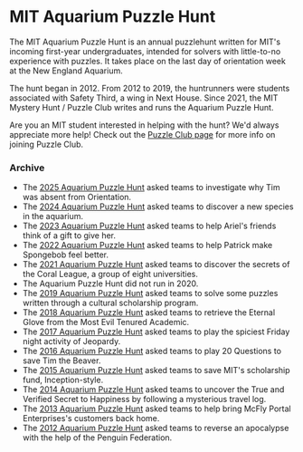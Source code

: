 # MIT Aquarium Puzzle Hunt

The MIT Aquarium Puzzle Hunt is an annual puzzlehunt written for MIT's incoming first-year undergraduates, intended for solvers with little-to-no experience with puzzles. It takes place on the last day of orientation week at the New England Aquarium.

The hunt began in 2012. From 2012 to 2019, the huntrunners were students associated with Safety Third, a wing in Next House. Since 2021, the MIT Mystery Hunt / Puzzle Club writes and runs the Aquarium Puzzle Hunt.

Are you an MIT student interested in helping with the hunt? We'd always appreciate more help! Check out the [Puzzle Club page](/puzzleclub.html) for more info on joining Puzzle Club.

### Archive

- The [2025 Aquarium Puzzle Hunt](2025/index.html) asked teams to investigate why Tim was absent from Orientation.
- The [2024 Aquarium Puzzle Hunt](2024/index.html) asked teams to discover a new species in the aquarium.
- The [2023 Aquarium Puzzle Hunt](2023/index.html) asked teams to help Ariel's friends think of a gift to give her.
- The [2022 Aquarium Puzzle Hunt](2022/index.html) asked teams to help Patrick make Spongebob feel better.
- The [2021 Aquarium Puzzle Hunt](2021/index.html) asked teams to discover the secrets of the Coral League, a group of eight universities.
- The Aquarium Puzzle Hunt did not run in 2020.
- The [2019 Aquarium Puzzle Hunt](2019/index.html) asked teams to solve some puzzles written through a cultural scholarship program.
- The [2018 Aquarium Puzzle Hunt](2018/index.html) asked teams to retrieve the Eternal Glove from the Most Evil Tenured Academic.
- The [2017 Aquarium Puzzle Hunt](2017/index.html) asked teams to play the spiciest Friday night activity of Jeopardy.
- The [2016 Aquarium Puzzle Hunt](2016/index.html) asked teams to play 20 Questions to save Tim the Beaver.
- The [2015 Aquarium Puzzle Hunt](2015/index.html) asked teams to save MIT's scholarship fund, Inception-style.
- The [2014 Aquarium Puzzle Hunt](2014/index.html) asked teams to uncover the True and Verified Secret to Happiness by following a mysterious travel log.
- The [2013 Aquarium Puzzle Hunt](2013/index.html) asked teams to help bring McFly Portal Enterprises's customers back home.
- The [2012 Aquarium Puzzle Hunt](2012/index.html) asked teams to reverse an apocalypse with the help of the Penguin Federation.
